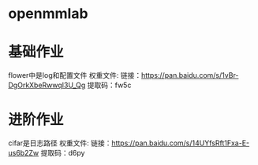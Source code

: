 # openmmlab
# 基础作业
flower中是log和配置文件
权重文件:
链接：https://pan.baidu.com/s/1vBr-DgOrkXbeRwwqI3U_Qg 
提取码：fw5c

# 进阶作业
cifar是日志路径
权重文件:
链接：https://pan.baidu.com/s/14UYfsRft1Fxa-E-us6b2Zw 
提取码：d6py
